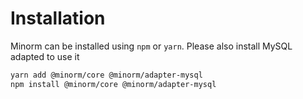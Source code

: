 # Installation

Minorm can be installed using `npm` or `yarn`. Please also install MySQL adapted to use it

```bash
yarn add @minorm/core @minorm/adapter-mysql
npm install @minorm/core @minorm/adapter-mysql
```
